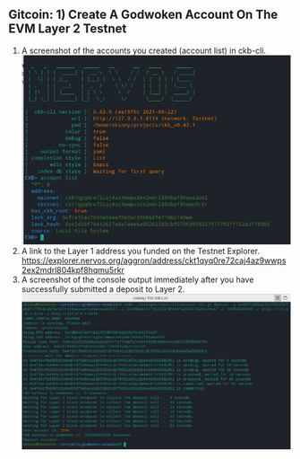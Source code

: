 ## Gitcoin: 1) Create A Godwoken Account On The EVM Layer 2 Testnet

1. A screenshot of the accounts you created (account list) in ckb-cli.
![accounts](https://github.com/skinnynoizze/nervosbounty/blob/main/ckb-accounts-list.png)
3. A link to the Layer 1 address you funded on the Testnet Explorer.
https://explorer.nervos.org/aggron/address/ckt1qyq0re72caj4az9wwps2ex2mdrl804kpf8hqmu5rkr
3. A screenshot of the console output immediately after you have successfully submitted a deposit to Layer 2.
![layer2](https://github.com/skinnynoizze/nervosbounty/blob/main/godwokenL2deposit.png)
